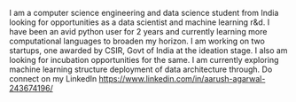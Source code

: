 I am a computer science engineering and data science student from India looking for opportunities as a data scientist and machine learning r&d. I have been an avid python user for 2 years and currently learning more computational languages to broaden my horizon. I am working on two startups, one awarded by CSIR, Govt of India at the ideation stage. I also am looking for incubation opportunities for the same. I am currently exploring machine learning structure deployment of data architecture through. Do connect on my LinkedIn https://www.linkedin.com/in/aarush-agarwal-243674196/
<!---
Aarush-A/Aarush-A is a ✨ special ✨ repository because its `README.md` (this file) appears on your GitHub profile.
You can click the Preview link to take a look at your changes.
--->
